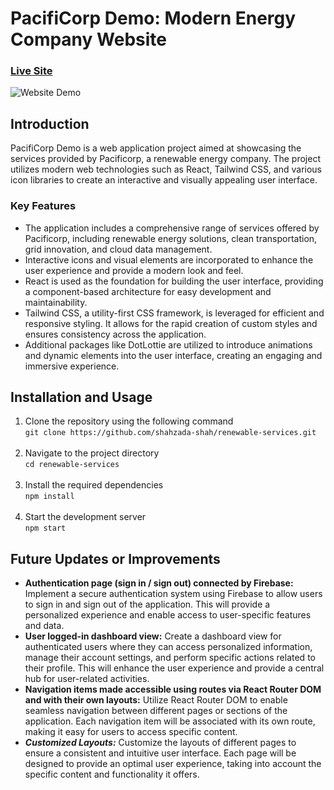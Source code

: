 # PacifiCorp Demo: Modern Energy Company Website

### [Live Site](https://shahzada-shah.github.io/renewable-services/)

![Website Demo](https://cdn.discordapp.com/attachments/1112501778085314700/1118427028597780520/90cbbe2693d2ac501c3fa6cfdcb47eb4.gif)


## Introduction
PacifiCorp Demo is a web application project aimed at showcasing the services provided by Pacificorp, a renewable energy company. The project utilizes modern web technologies such as React, Tailwind CSS, and various icon libraries to create an interactive and visually appealing user interface.

### Key Features 
* The application includes a comprehensive range of services offered by Pacificorp, including renewable energy solutions, clean transportation, grid innovation, and cloud data management.
* Interactive icons and visual elements are incorporated to enhance the user experience and provide a modern look and feel.
* React is used as the foundation for building the user interface, providing a component-based architecture for easy development and maintainability.
* Tailwind CSS, a utility-first CSS framework, is leveraged for efficient and responsive styling. It allows for the rapid creation of custom styles and ensures consistency across the application.
* Additional packages like DotLottie are utilized to introduce animations and dynamic elements into the user interface, creating an engaging and immersive experience.


## Installation and Usage

1. Clone the repository using the following command <br>
```git clone https://github.com/shahzada-shah/renewable-services.git``` <br><br>
2. Navigate to the project directory  <br>
```cd renewable-services``` <br><br>
3. Install the required dependencies <br>
```npm install``` <br><br>
4. Start the development server <br>
```npm start``` 

## Future Updates or Improvements
* **Authentication page (sign in / sign out) connected by Firebase:** Implement a secure authentication system using Firebase to allow users to sign in and sign out of the application. This will provide a personalized experience and enable access to user-specific features and data.
* **User logged-in dashboard view:** Create a dashboard view for authenticated users where they can access personalized information, manage their account settings, and perform specific actions related to their profile. This will enhance the user experience and provide a central hub for user-related activities.
* **Navigation items made accessible using routes via React Router DOM and with their own layouts:** Utilize React Router DOM to enable seamless navigation between different pages or sections of the application. Each navigation item will be associated with its own route, making it easy for users to access specific content.
* ***Customized Layouts:*** Customize the layouts of different pages to ensure a consistent and intuitive user interface. Each page will be designed to provide an optimal user experience, taking into account the specific content and functionality it offers.
